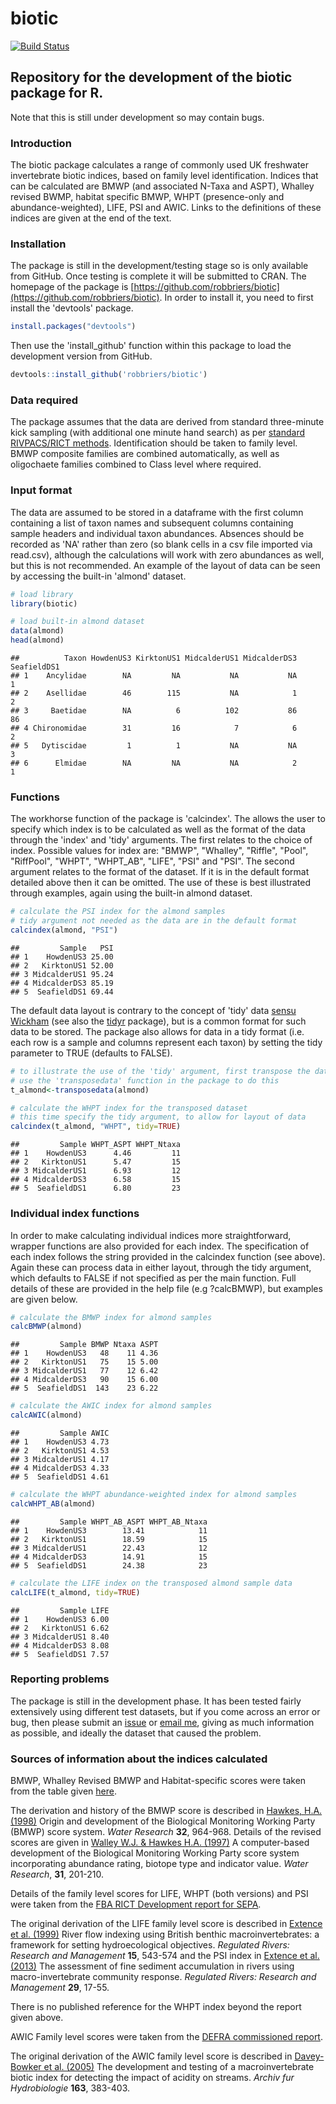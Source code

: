 # biotic
[![Build Status](https://travis-ci.org/robbriers/biotic.svg?branch=master)](https://travis-ci.org/robbriers/biotic)


## Repository for the development of the biotic package for R.
Note that this is still under development so may contain bugs.

### Introduction
The biotic package calculates a range of commonly used UK freshwater invertebrate biotic indices, based on family level identification.  Indices that can be calculated are BMWP (and associated N-Taxa and ASPT), Whalley revised BWMP, habitat specific BMWP, WHPT (presence-only and abundance-weighted), LIFE, PSI and AWIC. Links to the definitions of these indices are given at the end of the text.

### Installation
The package is still in the development/testing stage so is only available from GitHub. Once testing is complete it will be submitted to CRAN.  The homepage of the package is [https://github.com/robbriers/biotic](https://github.com/robbriers/biotic). In order to install it, you need to first install the 'devtools' package.

```r
install.packages("devtools")
```
Then use the 'install_github' function within this package to load the development version from GitHub.

```r
devtools::install_github('robbriers/biotic')
```

### Data required
The package assumes that the data are derived from standard three-minute kick sampling (with additional one minute hand search) as per [standard RIVPACS/RICT methods](http://www.eu-star.at/pdf/RivpacsMacroinvertebrateSamplingProtocol.pdf). Identification should be taken to family level. BMWP composite families are combined automatically, as well as oligochaete families combined to Class level where required.

### Input format
The data are assumed to be stored in a dataframe with the first column containing a list of taxon names and subsequent columns containing sample headers and individual taxon abundances. Absences should be recorded as 'NA' rather than zero (so blank cells in a csv file imported via read.csv), although the calculations will work with zero abundances as well, but this is not recommended. An example of the layout of data can be seen by accessing the built-in 'almond' dataset.


```r
# load library
library(biotic)

# load built-in almond dataset
data(almond)
head(almond)
```

```
##          Taxon HowdenUS3 KirktonUS1 MidcalderUS1 MidcalderDS3 SeafieldDS1
## 1    Ancylidae        NA         NA           NA           NA           1
## 2    Asellidae        46        115           NA            1           2
## 3     Baetidae        NA          6          102           86          86
## 4 Chironomidae        31         16            7            6           2
## 5   Dytiscidae         1          1           NA           NA           3
## 6      Elmidae        NA         NA           NA            2           1
```

### Functions
The workhorse function of the package is 'calcindex'. The allows the user to specify which index is to be calculated as well as the format of the data through the 'index' and 'tidy' arguments. The first relates to the choice of index.  Possible values for index are: "BMWP", "Whalley", "Riffle", "Pool", "RiffPool", "WHPT", "WHPT_AB", "LIFE", "PSI" and "PSI".  The second argument relates to the format of the dataset.  If it is in the default format detailed above then it can be omitted. The use of these is best illustrated through examples, again using the built-in almond dataset.


```r
# calculate the PSI index for the almond samples
# tidy argument not needed as the data are in the default format
calcindex(almond, "PSI")
```

```
##         Sample   PSI
## 1    HowdenUS3 25.00
## 2   KirktonUS1 52.00
## 3 MidcalderUS1 95.24
## 4 MidcalderDS3 85.19
## 5  SeafieldDS1 69.44
```
The default data layout is contrary to the concept of 'tidy' data [sensu Wickham](https://www.jstatsoft.org/article/view/v059i10) (see also the [tidyr](https://cran.r-project.org/package=tidyr) package), but is a common format for such data to be stored. The package also allows for data in a tidy format (i.e. each row is a sample and columns represent each taxon) by setting the tidy parameter to TRUE (defaults to FALSE).

```r
# to illustrate the use of the 'tidy' argument, first transpose the data
# use the 'transposedata' function in the package to do this
t_almond<-transposedata(almond)

# calculate the WHPT index for the transposed dataset
# this time specify the tidy argument, to allow for layout of data
calcindex(t_almond, "WHPT", tidy=TRUE)
```

```
##         Sample WHPT_ASPT WHPT_Ntaxa
## 1    HowdenUS3      4.46         11
## 2   KirktonUS1      5.47         15
## 3 MidcalderUS1      6.93         12
## 4 MidcalderDS3      6.58         15
## 5  SeafieldDS1      6.80         23
```
### Individual index functions
In order to make calculating individual indices more straightforward, wrapper functions are also provided for each index. The specification of each index follows the string provided in the calcindex function (see above).  Again these can process data in either layout, through the tidy argument, which defaults to FALSE if not specified as per the main function. Full details of these are provided in the help file (e.g ?calcBMWP), but examples are given below.

```r
# calculate the BMWP index for almond samples
calcBMWP(almond)
```

```
##         Sample BMWP Ntaxa ASPT
## 1    HowdenUS3   48    11 4.36
## 2   KirktonUS1   75    15 5.00
## 3 MidcalderUS1   77    12 6.42
## 4 MidcalderDS3   90    15 6.00
## 5  SeafieldDS1  143    23 6.22
```

```r
# calculate the AWIC index for almond samples
calcAWIC(almond)
```

```
##         Sample AWIC
## 1    HowdenUS3 4.73
## 2   KirktonUS1 4.53
## 3 MidcalderUS1 4.17
## 4 MidcalderDS3 4.33
## 5  SeafieldDS1 4.61
```

```r
# calculate the WHPT abundance-weighted index for almond samples
calcWHPT_AB(almond)
```

```
##         Sample WHPT_AB_ASPT WHPT_AB_Ntaxa
## 1    HowdenUS3        13.41            11
## 2   KirktonUS1        18.59            15
## 3 MidcalderUS1        22.43            12
## 4 MidcalderDS3        14.91            15
## 5  SeafieldDS1        24.38            23
```

```r
# calculate the LIFE index on the transposed almond sample data
calcLIFE(t_almond, tidy=TRUE)
```

```
##         Sample LIFE
## 1    HowdenUS3 6.00
## 2   KirktonUS1 6.62
## 3 MidcalderUS1 8.40
## 4 MidcalderDS3 8.08
## 5  SeafieldDS1 7.57
```
### Reporting problems
The package is still in the development phase.  It has been tested fairly extensively using different test datasets, but if you come across an error or bug, then please submit an [issue](https://github.com/robbriers/biotic/issues) or [email me](mailto:r.briers@napier.ac.uk), giving as much information as possible, and ideally the dataset that caused the problem.

### Sources of information about the indices calculated

BMWP, Whalley Revised BMWP and Habitat-specific scores were taken from the table given [here](http://www.cies.staffs.ac.uk/bmwptabl.htm).

The derivation and history of the BMWP score is described in [Hawkes, H.A. (1998)](http://dx.doi.org/10.1016/S0043-1354(97)00275-3) Origin and development of the Biological Monitoring Working Party (BMWP) score system. *Water Research* **32**, 964-968. Details of the revised scores are given in [Walley W.J. &  Hawkes H.A. (1997)](http://dx.doi.org/10.1016/S0043-1354(96)00249-7) A computer-based development of the Biological Monitoring Working Party score system incorporating abundance rating, biotope type and indicator value. *Water Research*, **31**, 201-210.

Details of the family level scores for LIFE, WHPT (both versions) and PSI were taken from the [FBA RICT Development report for SEPA](http://www.fba.org.uk/sites/default/files/SEPARICTWorkstream1(WHPTandotherAbundance-WeightedIndices)Final%20Report.pdf).

The original derivation of the LIFE family level score is described in [Extence et al. (1999)](http://dx.doi.org/10.1002/(SICI)1099-1646(199911/12)15:6<545::AID-RRR561>3.0.CO;2-W) River flow indexing using British benthic macroinvertebrates: a framework for setting hydroecological objectives. *Regulated Rivers: Research and Management* **15**, 543-574 and the PSI index in [Extence et al. (2013)](http://dx.doi.org/10.1002/rra.1569) The assessment of fine sediment accumulation in rivers using macro-invertebrate community response. *Regulated Rivers: Research and Management* **29**, 17-55.

There is no published reference for the WHPT index beyond the report given above.

AWIC Family level scores were taken from the [DEFRA commissioned report](https://www.gov.uk/government/publications/development-of-the-acid-water-indicator-community-awic-macroinvertebrate-family-and-species-level).

The original derivation of the AWIC family level score is described in [Davey-Bowker et al. (2005)](http://dx.doi.org/10.1127/0003-9136/2005/0163-0383) The development and testing of a macroinvertebrate biotic index for detecting the impact of acidity on streams. *Archiv fur Hydrobiologie* **163**, 383-403.

